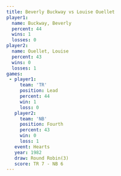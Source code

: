 ```yaml
---
title: Beverly Buckway vs Louise Ouellet
player1:                
  name: Buckway, Beverly
  percent: 44           
  wins: 1               
  losses: 0             
player2:                
  name: Ouellet, Louise 
  percent: 43           
  wins: 0               
  losses: 1             
games:
 - player1:        
     team: 'TR'    
     position: Lead
     percent: 44   
     win: 1        
     loss: 0       
   player2:          
     team: 'NB'      
     position: Fourth
     percent: 43     
     win: 0          
     loss: 1         
   event: Hearts       
   year: 1982          
   draw: Round Robin(3)
   score: TR 7 - NB 6  
---
```

